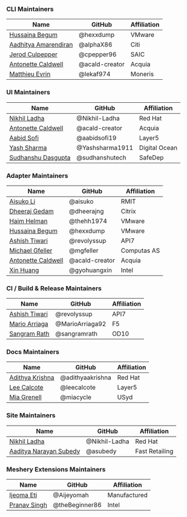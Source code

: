### CLI Maintainers

| Name                    | GitHub            | Affiliation |
| ----------------------- | ----------------- | ----------- |
| [Hussaina Begum](https://layer5.io/community/members/hussaina-begum)          | @hexxdump          | VMware      |
| [Aadhitya Amarendiran](https://layer5.io/community/members/aadhitya-amarendiran)    | @alphaX86          | Citi        |
| [Jerod Culpepper](https://layer5.io/community/members/jerod-culpepper)         | @cpepper96         | SAIC        |
| [Antonette Caldwell](https://layer5.io/community/members/antonette-caldwell)      | @acald-creator     | Acquia      |
| [Matthieu Evrin](https://layer5.io/community/members/matthieu-evrin)          | @lekaf974          | Moneris     |

### UI Maintainers

| Name                | GitHub                 | Affiliation |
| ------------------- | ---------------------- | --------------|
| [Nikhil Ladha](https://layer5.io/community/members/nikhil-ladha)        | @Nikhil-Ladha           | Red Hat       |
| [Antonette Caldwell](https://layer5.io/community/members/antonette-caldwell)  | @acald-creator          | Acquia        |
| [Aabid Sofi](https://layer5.io/community/members/aabid-sofi)          | @aabidsofi19            | Layer5        |
| [Yash Sharma](https://layer5.io/community/members/yash-sharma)         | @Yashsharma1911         | Digital Ocean |
| [Sudhanshu Dasgupta](https://layer5.io/community/members/sudhanshu-dasgupta)  | @sudhanshutech          | SafeDep       |

### Adapter Maintainers

| Name                | GitHub        | Affiliation |
| ------------------- | ------------- | ----------- |
| [Aisuko Li](https://layer5.io/community/members/aisuko-li)           | @aisuko        | RMIT        |
| [Dheeraj Gedam](https://layer5.io/community/members/dheeraj-gedam)        | @dheerajng     | Citrix      |
| [Haim Helman](https://layer5.io/community/members/haim-helman)         | @thehh1974     | VMware      |
| [Hussaina Begum](https://layer5.io/community/members/hussaina-begum)      | @hexxdump      | VMware      |
| [Ashish Tiwari](https://layer5.io/community/members/ashish-tiwari)       | @revolyssup    | API7        |
| [Michael Gfeller](https://layer5.io/community/members/michael-gfeller)     | @mgfeller      | Computas AS |
| [Antonette Caldwell](https://layer5.io/community/members/antonette-caldwell)  | @acald-creator | Acquia      |
| [Xin Huang](https://layer5.io/community/members/xin-huang)           | @gyohuangxin   | Intel       |

### CI / Build & Release Maintainers

| Name                  | GitHub             | Affiliation |
| --------------------- | ------------------ | ----------- |
| [Ashish Tiwari](https://layer5.io/community/members/ashish-tiwari)         | @revolyssup         | API7        |
| [Mario Arriaga](https://layer5.io/community/members/mario-arriaga)         | @MarioArriaga92     | F5          |
| [Sangram Rath](https://layer5.io/community/members/sangram-rath)          | @sangramrath        | OD10        |

### Docs Maintainers

| Name              | GitHub          | Affiliation |
| ----------------- | --------------- | ----------- |
| [Adithya Krishna](https://layer5.io/community/members/adithya-krishna)   | @adithyaakrishna | Red Hat     |
| [Lee Calcote](https://layer5.io/community/members/lee-calcote)       | @leecalcote      | Layer5      |
| [Mia Grenell](https://layer5.io/community/members/mia-grenell)       | @miacycle        | USyd        |

### Site Maintainers

| Name                    | GitHub       | Affiliation    |
| ----------------------  | -----------  | -------------- |
| [Nikhil Ladha](https://layer5.io/community/members/nikhil-ladha)            | @Nikhil-Ladha | Red Hat        |
| [Aaditya Narayan Subedy](https://layer5.io/community/members/aaditya-narayan-subedy)  | @asubedy      | Fast Retailing |

### Meshery Extensions Maintainers

| Name                    | GitHub         | Affiliation    |
| ----------------------  | -------------- | -------------- |
| [Ijeoma Eti](https://layer5.io/community/members/eti-ijeoma)              | @Aijeyomah      | Manufactured   |
| [Pranav Singh](https://layer5.io/community/members/pranav-singh)            | @theBeginner86  | Intel          |